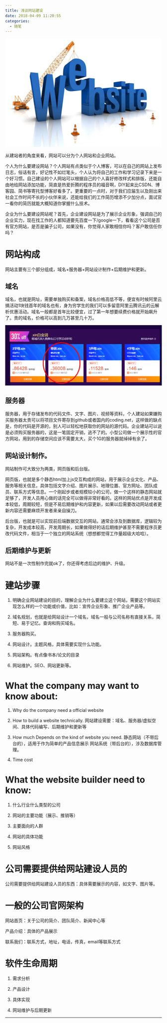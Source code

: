 ```yaml
---
title: 浅谈网站建设
date: 2018-04-09 11:20:55
categories:
  - 随笔
---
```

![](build-a-website/2.jpg)

从建站者的角度来看，网站可以分为个人网站和企业网站。

个人为什么要建设网站？个人网站有点类似于个人博客，可以在自己的网站上发布日志，俗话有言，好记性不如烂笔头，个人认为将自己的工作和学习记录下来是一个好习惯。自己建设的个人网站可以根据自己的个人喜好修改样式和排版，还能自由地给网站添加功能，简直是热爱折腾的程序员的福音啊，DIY起来比CSDN、博客园、简书等寄托型博客好看多了。更重要的一点时，对于我们应届生以及刚出来社会工作时间不长的小伙伴来说，还能给我们的工作简历增添不少加分点，面试官一看你的简历就能大概知道你掌握什么技术。

企业为什么要建设网站呢？首先，企业建设网站是为了展示企业形象，强调自己的企业实力，现在找工作的人都知道要先百度一下/google一下，看看这个公司是否有官方网站，是否是骗子公司，如果没有，你觉得人家敢相信你吗？客户敢信任你吗？<!--more-->

# 网站构成
网站主要有三个部分组成，域名+服务器+网站设计制作+后期维护和更新。

## 域名
域名，也就是网址，需要单独购买和备案，域名价格高低不等，便宜有时候阿里云搞活动1块钱首年的域名也有，身为穷学生的我们可以多留意阿里云腾讯云的云解析优惠活动。域名一般都是首年比较便宜，过了第一年想要续费价格就开始飙升了。贵的域名，价格可以高到几万甚至几十万。

![](build-a-website/3.png)

## 服务器
服务器，用于存储发布的代码文件、文字、图片、视频等资料，个人建站如果嫌购买服务器太贵可以将项目文件寄存到github或者国内的coding.net，这样做的缺点是，你的代码是开源的，别人可以轻松地获取你的网站的源代码。企业建站可以说是必须购买服务器的，这是一笔固定开销，逃不了的。小型公司做一个展示性的官方网站，用到的存储空间应该不需要太大，买个1G的服务器就绰绰有余了。

## 网站设计制作。
网站制作可大致分为两类，网页版和后台版。

网页版，也就是多个静态html加上js交互构成的网站，用于展示企业文化、产品、服务等相关信息，具体包括文字介绍、图片展示、地理位置、官方网址、团队成员、联系方式等信息。一个刚起步或者规模较小的公司，做一个这样的静态网站就足够了，开发人员用心做的话完全可以做得非常好看的。这样的网站优点是开发成本较低，周期较短，但是不易后期维护和内容更新，如果以后需要改动网站或者更新内容还需要麻烦开发者来亲自操刀。

后台版，也就是可以实现前后端数据交互的网站，通常会涉及到数据库，逻辑较为复杂，开发成本较高，开发周期长，如果做得好的话后期维护甚至不需要程序员更改代码文件，相当于一个独立的网站系统（想想都觉得工作量超级大哈哈）。

## 后期维护与更新
网站不是一次性制作完就ok了，你还得考虑后边的维护、升级。

# 建站步骤
1. 明确企业网站建设的目的，理解企业为什么要建立这个网站，需要这个网站实现怎么样的一个功能或价值，比如：宣传企业形象、推广企业产品等。

2. 域名规划，也就是给网站设计一个域名，域名一般与公司名称有直接关系，简短、易于记忆。查询和购买域名。

3. 服务器购买。

4. 网站设计。主题风格，具体需要实现什么功能。

5. 网站架构。有点像书本/论文的目录

6. 网站维护。SEO、网站更新等。

# What the company may want to know about:
1. Why do the company need a official website

2. How to build a website technically.
	网站建设需要：域名、服务器/虚拟空间、具体代码编写、后期维护和更新等
	
3. How much
	Depends on the kind of website you need. 
	静态网站（不带后台的），适用于作为简单的产品信息展示
	网站系统（带后台的），涉及数据库管理。
	
4. Time cost

# What the website builder need to know:
1. 什么行业什么类型的公司

2. 网站的主要功能（展示、推销等）

3. 主要面向的人群

4. 网站的具体功能

5. 网站风格

# 公司需要提供给网站建设人员的
公司需要提供给网站建设人员的东西：具体需要展示的内容，如文字、图片等。

# 一般的公司官网架构
网站首页：关于公司的简介、团队简介、新闻中心等

产品介绍：具体的产品展示

联系我们：联系方式，地址，电话，传真，email等联系方式

# 软件生命周期
1. 需求分析

2. 产品设计

3. 具体实现

4. 网站维护与后期更新

-----------------